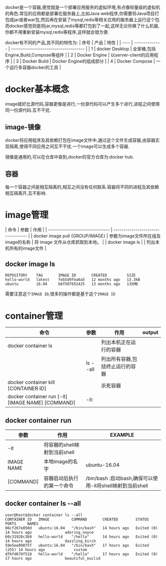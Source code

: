 docker是一个容器,感觉就是一个部署应用服务的虚拟环境,有点像轻量级的虚拟机的角色.常见的应用都是部署在服务器上,比如Java web程序,你需要将Java项目打包成jar或者war包,然后再在安装了mysql,redis等相关应用的服务器上运行这个包.而docker感觉则是将jar,mysql,redis等都打包到了一起,这样无论你换了什么机器,你都不用重新安装mysql,redis等程序,这样就会很方便.

docker有不同的产品,其不同的特性为:
| 序号 | 产品           | 特性                                  |
| ---- | -------------- | ------------------------------------- |
| 1    | docker Desktop | 全家桶,包括Engine,Build,Compose等组件 |
| 2    | Docker Engine  | 以server-client的应用程序             |
| 3    | Docker Build   | Docker Engine的组成部分               |
| 4    | Docker Compose | 一个运行多容器docker的工具            |

# docker基本概念
image就好比源代码,容器更像是进行,一份源代码可以产生多个进行,进程之间使用同一份源代码.互不干扰.

## image-镜像
docker将应用程序及其依赖打包在image文件中,通过这个文件生成容器,由容器实现隔离,使得不同应用之间互不干扰.一个image可以生成多个容器.

镜像是通用的,可以在仓库中查到,docker的官方仓库为:docker hub.


## 容器
每一个容器之间是相互隔离的,相互之间没有任何联系.容器将不同的进程及其依赖相互隔离开,互不影响.

# image管理
| 命令                            | 参数                               | 作用                            |
| ------------------------------- | ---------------------------------- |
| docker image pull {GROUP/IMAGE} | 参数为image文件所在组及image的名称 | 将 image 文件从仓库抓取到本地。 |
| docker image ls                 |                                    | 列出本机所有的image文件         |

## docker image ls
```
REPOSITORY    TAG       IMAGE ID       CREATED         SIZE
hello-world   latest    feb5d9fea6a5   12 months ago   13.3kB
ubuntu        16.04     b6f507652425   13 months ago   135MB
```

需要注意这个`IMAGE ID`,很多的操作都是基于这个`IMAGE ID`


# container管理
| 命令                                              | 参数     | 作用                            | output |
| ------------------------------------------------- | -------- | ------------------------------- | ------ |
| docker container ls                               |          | 列出本机正在运行的容器          |        |
|                                                   | ls --all | 列出所有容器,包括终止运行的容器 |        |
| docker container kill [CONTAINER ID]              |          | 杀死容器                        |
| docker container run [-it] [IMAGE NAME] [COMMAND] | -it:     |

## docker container run
| 参数       | 作用                         | EXAMPLE                                                   |
| ---------- | ---------------------------- | --------------------------------------------------------- |
| -it        | 将容器的shell映射到当前shell |
| IMAGE NAME | 本地image的名字              | ubuntu-16.04                                              |
| [COMMAND]  | 容器启动后执行的第一个命令   | /bin/bash :启动bash,确保可以使用-it将shell映射到当前shell |
## docker container ls --all
```
user@host$docker container ls --all
CONTAINER ID   IMAGE          COMMAND       CREATED        STATUS                      PORTS     NAMES
06cf267e050d   ubuntu:16.04   "/bin/bash"   14 hours ago   Exited (0) 14 hours ago               adoring_noyce
60c31928c3b9   hello-world    "/hello"      14 hours ago   Exited (0) 14 hours ago               dazzling_kirch
59e5ee09075f   ubuntu:16.04   "/bin/bash"   17 hours ago   Exited (255) 14 hours ago             custom
df6fd679f518   hello-world    "/hello"      17 hours ago   Exited (0) 17 hours ago               beautiful_euclid
```